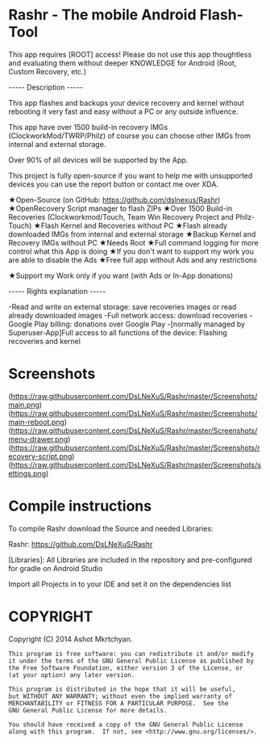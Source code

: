 Rashr - The mobile Android Flash-Tool
====================

This app requires [ROOT] access!
Please do not use this app thoughtless and evaluating them without deeper KNOWLEDGE for Android (Root, Custom Recovery, etc.)

----- Description -----

This app flashes and backups your device recovery and kernel without rebooting it very fast and easy without a PC or any outside influence.

This app have over 1500 build-in recovery IMGs (ClockworkMod/TWRP/Philz) of course you can choose other IMGs from internal and external storage.

Over 90% of all devices will be supported by the App.

This project is fully open-source if you want to help me with unsupported devices you can use the report button or contact me over XDA.

★Open-Source (on GitHub: https://github.com/dslnexus/Rashr)
★OpenRecovery Script manager to flash ZIPs
★Over 1500 Build-in Recoveries (Clockworkmod/Touch, Team Win Recovery Project and Philz-Touch)
★Flash Kernel and Recoveries without PC
★Flash already downloaded IMGs from internal and external storage
★Backup Kernel and Recovery IMGs without PC
★Needs Root
★Full command logging for more control what this App is doing
★If you don't want to support my work you are able to disable the Ads
★Free full app without Ads and any restrictions

★Support my Work only if you want (with Ads or In-App donations)

----- Rights explanation -----

-Read and write on external storage: save recoveries images or read already downloaded images
-Full network access: download recoveries
-Google Play billing: donations over Google Play
-[normally managed by Superuser-App]Full access to all functions of the device: Flashing recoveries and kernel

Screenshots
===================================

(https://raw.githubusercontent.com/DsLNeXuS/Rashr/master/Screenshots/main.png)
(https://raw.githubusercontent.com/DsLNeXuS/Rashr/master/Screenshots/main-reboot.png)
(https://raw.githubusercontent.com/DsLNeXuS/Rashr/master/Screenshots/menu-drawer.png)
(https://raw.githubusercontent.com/DsLNeXuS/Rashr/master/Screenshots/recovery-script.png)
(https://raw.githubusercontent.com/DsLNeXuS/Rashr/master/Screenshots/settings.png)

Compile instructions
===================================

To compile Rashr download the Source and needed Libraries:

Rashr:     https://github.com/DsLNeXuS/Rashr

[Libraries]:        All Libraries are included in the repository and pre-configured for
                    gradle on Android Studio

Import all Projects in to your IDE and set it on the dependencies list

COPYRIGHT
===================================

Copyright (C) 2014  Ashot Mkrtchyan.

    This program is free software: you can redistribute it and/or modify
    it under the terms of the GNU General Public License as published by
    the Free Software Foundation, either version 3 of the License, or
    (at your option) any later version.

    This program is distributed in the hope that it will be useful,
    but WITHOUT ANY WARRANTY; without even the implied warranty of
    MERCHANTABILITY or FITNESS FOR A PARTICULAR PURPOSE.  See the
    GNU General Public License for more details.

    You should have received a copy of the GNU General Public License
    along with this program.  If not, see <http://www.gnu.org/licenses/>.
